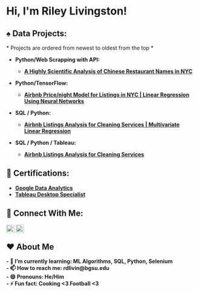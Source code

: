 <h1>Hi, I'm Riley Livingston! </h1>

<h2> ♠️ Data Projects:</h2>
* Projects are ordered from newest to oldest from the top *

 - <b> Python/Web Scrapping with API: <b>
   - [A Highly Scientific Analysis of Chinese Restaurant Names in NYC](https://riley-livingston.github.io/A-Highly-Scientific-Anlaysis-of-Chinese-Restaurant-Names-in-NYC/)

- <b> Python/TensorFlow:<b/>
  - [Airbnb Price/night Model for Listings in NYC | Linear Regression Using Neural Networks](https://github.com/Riley-livingston/Tensorflow-Airbnb-Project)

- <b> SQL / Python:<b/>
  - [Airbnb Listings Analysis for Cleaning Services | Multivariate Linear Regression](https://github.com/Riley-livingston/Airbnb-Listings-Analysis-for-Cleaning-Services-v2)

- <b> SQL / Python / Tableau:</b>
  - [Airbnb Listings Analysis for Cleaning Services](https://github.com/Riley-livingston/AirBnb-Project)

<h2> 📄 Certifications:</h2>

- [Google Data Analytics](https://coursera.org/share/1bc669ea0359a81e313d773a412d5bb6)
- [Tableau Desktop Specialist](https://www.credly.com/badges/cd0f31cb-d769-4520-9b8d-a0dfabcaa071?source=linked_in_profile)

<h2> 🤳 Connect With Me:</h2>



[<img align="left" alt="RileyLivingston | LinkedIn" width="22px" src="https://simpleicons.org/icons/linkedin.svg" />][linkedin]
[<img align="left" alt="RileyLivingston | Twitter" width="22px" src="https://simpleicons.org/icons/twitter.svg" />][twitter]

[linkedin]: https://www.linkedin.com/in/rileylivingston/
[twitter]: https://twitter.com/64Livingston
<br /> 
<h2>  ❤️ About Me</h2>
 - 🌱 I’m currently learning: ML Algorithms, SQL, Python, Selenium
<br />
 - 📫 How to reach me: rdlivin@bgsu.edu
<br />
 - 😄 Pronouns: He/Him
<br />
 - ⚡ Fun fact: Cooking <3 Football <3
